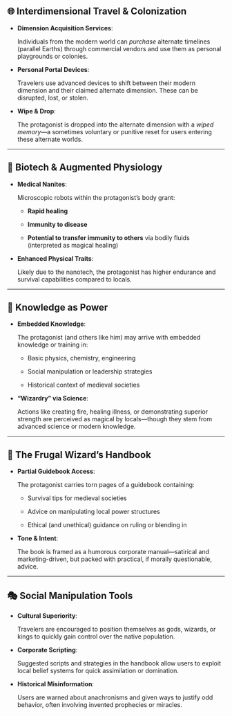 
## **🌐 Interdimensional Travel & Colonization**

- **Dimension Acquisition Services**:
    
    Individuals from the modern world can _purchase_ alternate timelines (parallel Earths) through commercial vendors and use them as personal playgrounds or colonies.
    
- **Personal Portal Devices**:
    
    Travelers use advanced devices to shift between their modern dimension and their claimed alternate dimension. These can be disrupted, lost, or stolen.
    
- **Wipe & Drop**:
    
    The protagonist is dropped into the alternate dimension with a _wiped memory_—a sometimes voluntary or punitive reset for users entering these alternate worlds.
    

---

## **🧬 Biotech & Augmented Physiology**

- **Medical Nanites**:
    
    Microscopic robots within the protagonist’s body grant:
    
    - **Rapid healing**
        
    - **Immunity to disease**
        
    - **Potential to transfer immunity to others** via bodily fluids (interpreted as magical healing)
        
    
- **Enhanced Physical Traits**:
    
    Likely due to the nanotech, the protagonist has higher endurance and survival capabilities compared to locals.
    

---

## **📡 Knowledge as Power**

- **Embedded Knowledge**:
    
    The protagonist (and others like him) may arrive with embedded knowledge or training in:
    
    - Basic physics, chemistry, engineering
        
    - Social manipulation or leadership strategies
        
    - Historical context of medieval societies
        
    
- **“Wizardry” via Science**:
    
    Actions like creating fire, healing illness, or demonstrating superior strength are perceived as magical by locals—though they stem from advanced science or modern knowledge.
    

---

## **📘 The Frugal Wizard’s Handbook**

- **Partial Guidebook Access**:
    
    The protagonist carries torn pages of a guidebook containing:
    
    - Survival tips for medieval societies
        
    - Advice on manipulating local power structures
        
    - Ethical (and unethical) guidance on ruling or blending in
        
    
- **Tone & Intent**:
    
    The book is framed as a humorous corporate manual—satirical and marketing-driven, but packed with practical, if morally questionable, advice.
    

---

## **🎭 Social Manipulation Tools**

- **Cultural Superiority**:
    
    Travelers are encouraged to position themselves as gods, wizards, or kings to quickly gain control over the native population.
    
- **Corporate Scripting**:
    
    Suggested scripts and strategies in the handbook allow users to exploit local belief systems for quick assimilation or domination.
    
- **Historical Misinformation**:
    
    Users are warned about anachronisms and given ways to justify odd behavior, often involving invented prophecies or miracles.